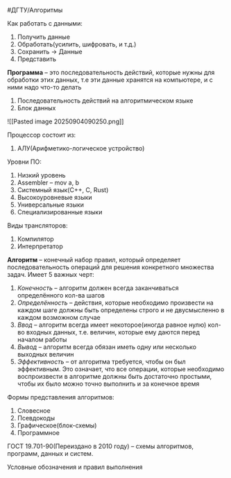 #ДГТУ/Алгоритмы 

Как работать с данными:
1) Получить данные
2) Обработать(усилить, шифровать, и т.д.)
3) Сохранить -> Данные
4) Представить

**Программа** – это последовательность действий, которые нужны для обработки этих данных, т.е эти данные хранятся на компьютере, и с ними надо что-то делать

1) Последовательность действий на алгоритмическом языке
2) Блок данных

![[Pasted image 20250904090250.png]]

Процессор состоит из:
1) АЛУ(Арифметико-логическое устройство)

Уровни ПО:
1) Низкий уровень
2) Assembler – mov a, b
3) Системный язык(C++, C, Rust)
4) Высокоуровневые языки
5) Универсальные языки
6) Специализированные языки

Виды трансляторов:
1) Компилятор
2) Интерпретатор

**Алгоритм** – конечный набор правил, который определяет последовательность операций для решения конкретного множества задач. Имеет 5 важных черт:
1) *Конечность* – алгоритм должен всегда заканчиваться определённого кол-ва шагов
2) *Определённость* – действия, которые необходимо произвести на каждом шаге должны быть определены строго и не двусмысленно в каждом возможном случае
3) *Ввод* – алгоритм всегда имеет некоторое(иногда равное нулю) кол-во входных данных, т.е. величин, которые ему даются перед началом работы
4) *Вывод* – алгоритм всегда обязан иметь одну или несколько выходных величин
5) *Эффективность* – от алгоритма требуется, чтобы он был эффективным. Это означает, что все операции, которые необходимо воспроизвести в алгоритме должны быть достаточно простыми, чтобы их было можно точно выполнить и за конечное время

Формы представления алгоритмов:
1) Словесное
2) Псевдокоды
3) Графическое(блок-схемы)
4) Программное

ГОСТ 19.701-90(Переиздано в 2010 году) – схемы алгоритмов, программ, данных и систем.

Условные обозначения и правил выполнения